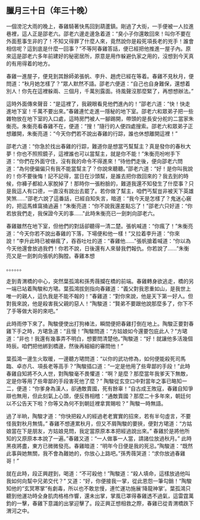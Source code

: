 臘月三十日（年三十晚）
----------------------

一個滂沱大雨的晚上，春雞騎著快馬回到葫蘆鎮。剛過了大街，一手便被一人拉進巷裡，這人正是邵老六。邵老六邊走邊急着道：“臭小子你還敢回來！叫你不要在外面惹事生非的了！不知又得罪了什麼人來，竟然說你是殺死項長老的兇手！誰會相信呢？這到底是什麼一回事？”不等阿春雞答話，便已經把他推進一屋子內。原來這是邵老六多年前建好的秘密居所，原意是用作躲避仇家之用的，沒想到今天真的有用得着的地方。

春雞一進屋子，便見到其餘師弟張帆、李升、趙虎已經在等着。春雞不見秋月，便問道：“秋月她怎樣了？”眾人默然不語。邵老六便道：“自己也自身難保，還想着別人！你先在這裡躲兩、三個月，千萬別露面。待風聲沒那麼緊了，再想想辦法。”

這時外面傳來聲音：“是這裡了，我親眼看見他們進內的！”邵老六道：“快！快走進地下室！千萬不要出來。”春雞連忙走進一隱秘的地下室。邵老六和眾弟子把一些雜物放在地下室的入口處，這時房門被人一腳踢開，帶頭的是長安分舵的二當家朱衡亮。朱衡亮看春雞不在，便道：“搜！”隨行的人便四處搜索。邵老六和眾弟子正想離開，朱衡亮道：“今天你們若不說出春雞的行踪，誰也休想離開這裡！”

邵老六道：“你急於找出春雞的行踪，難道你是想當丐幫幫主？真是發你的春秋大夢！你也不照照鏡子，這裡誰也可以當幫主，就是你不能！”朱衡亮吩咐手下道：“你們在外面守住，沒有我的命令不得進來！”待他們走後，便向邵老六問道：“為何便偏偏只有我不能當幫主了？你說來聽聽。”邵老六道：“好！是你叫我說的！你不要後悔！記不記得，當日在沙頭幫，是誰去把你救回來的？我去到的時候，你褲子都給人家脫掉了！那時你一張粉臉的，難道我還不知發生了什麼事？只是我這人有口德，一直沒有說出去罷了。若你做了幫主，咱們丐幫豈非被天下英雄笑煞......”邵老六說了這番話，已經自知失言，暗道：“我今天是怎樣了？鬼迷心竅的，把這馬蜂窩捅過遍！”朱衡亮道：“你不說我還差點忘了！”邵老六只好道：“你若放我們走，我保證今天的事......"此時朱衡亮已一劍刺向邵老六。

春雞雖然在地下室，但他們的對話卻聽得一清二楚。張帆喊道：“你瘋了！”朱衡亮道：“今天你若不說出春雞的下落，下場便和他一樣！”又拉着李升道：“你來說！”李升此時已被嚇瘋了，吞吞吐吐的道：“春雞他......"張帆搶着喊道：“你以為今天他還會放過我們！你若不說，日後還有人來替我們報仇。你若說了......”朱衡亮又是一劍刺向張帆的胸膛。春雞本想




。。。。。。

走到青渭橋的中心，突然葉孤鴻和孫秀薇攔在橋的前端。春雞轉身欲逃走，橋的另一端已站着陶駿和方珺。葉孤鴻拔劍指向春雞道：“義父對我恩重如山，是我世上唯一的親人，這仇我是不能不報的！”春雞道：“對你來說，他是天下第一好人。但對我來說，他是殺害我父親的惡人！”陶駿道：“賢弟不要跟他說那麼多了，你下不了手等做大哥的來吧。”

此時雨停下來了。陶駿便使出打狗棒法，瞬間便把春雞打倒在地上。陶駿正要對春雞下手之時，方珺急道：“且慢！”陶駿問道：“方姑娘如今還要包庇此人？”方珺道：“非也！我還有幾事弄不明白，想要問清楚他。”陶駿道：“好！就讓他多活幾個時辰。咱們把他綁到橋邊，然後再細細的審問他！”

葉孤鴻一邊生火取暖，一邊聽方珺問道：“以你的武功修為，如何便能殺死司馬臨、卓亦凡、項長老等高手？”陶駿插口道：“一定是他用了些卑鄙的手段！”此時春雞自知將不久人世，對陶駿毫不畏懼道：“啊？是麼？那麼當年我爹天下無敵，定是你等用了些卑鄙的手段害死他了麼？” 陶駿從玄空口中對當年之事已略知一二，便道：“你爹身為漢人，卻通敵賣國，死有餘辜！”自古成王敗寇，春雞自知爭辯也無用，但此刻氣上心頭，便反唇相稽：“通敵賣國？那麼二十多年來，朝廷何以不公告天下啦？你等又為何不到朝廷裡拿賞賜啦？” 陶駿一時無語。

過了半晌，陶駿才道：“你快把殺人的經過老老實實的招來，若有半句虛言，不要怪我對秋月無情。” 春雞不想連累秋月，但又不屑陶駿的要挾，便對方珺道：“方姑娘當在下是朋友，方姑娘見問，我定當原原本本把經過說出來。” 春雞於是將他所知的又原原本本說了一遍。”春雞又道：“一人做事一人當，請諸位放過秋月。” 此時黑夜將盡，東方已微微發亮。春雞暗道：“明年今日便是我的死忌。”陶駿道：“既然此事與她無關，我不會為難她的，你放心上路吧。”孫秀薇哭道：“求你放過春雞哥！”

就在此時，段正興趕到，喝道：“不可殺他！”陶駿道：“殺人填命，這樣放過他叫我如何向幫中兄弟交代？” 又道：“好，你便接我一掌，從此恩怨一筆勾銷！”陶駿知他的“玄冥寒掌”有劇毒，所以也不敢怠慢，連忙運功施展‘降龍神掌’。葉孤鴻只聽到他運功時全身肌肉格格作響，還未出掌，掌風已罩得春雞透不過氣，這雷霆萬鈞的一擊，春雞下意識的出掌迎擊了。段正興正想相救之際，春雞已從青渭橋跌下渭河之中。
